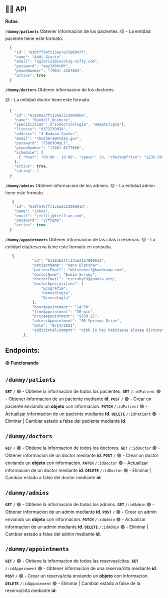 ## 🕵️‍♂️​ API

**Rutas**:

**`/dummy/patients`** Obtener informacion de los pacientes.
 🟡 - La entidad paciente tiene este formato.
```javascript
  {
    "id": "630fff54fc13ae7e72000477",
    "name": "Addi Giorio",
    "email": "agiorio3@cocolog-nifty.com",
    "password": "mpy1Xb6s6K",
    "phoneNumber": "(993) 4587063",
    "active": true
  }
```

**`/dummy/doctors`** Obtener informacion de los doctores.

 🟡 - La entidad doctor tiene este formato.
```javascript
  {
    "id": "63100a27fc13ae23230000be",
    "name": "Randell Boshere",
    "specialities": ["Endocrinología", "Hematología"],
    "license": "9372239038",
    "address": "4 Badeau Center",
    "email": "rboshere0@nasa.gov",
    "password": "F5b6fOHgL7",
    "phoneNumber": "(248) 8177666",
    "schedule": [
      { "hour": "09:00 - 19:00", "space": 20, "checkUpPrice": "$239.89" }
    ],
    "active": true,
    "rating": 1
  }
```

**`/dummy/admins`** Obtener informacion de los admins.
 🟡 - La entidad admin tiene este formato.
```javascript
   {
    "id": "630fe45ffc13ae232300001d",
    "name": "Johna",
    "email": "jfellij@trellian.com",
    "password": "yTfnqm8",
    "active": true
  }
```

**`/dummy/appointments`** Obtener informacion de las citas o reservas.
 🟡 - La entidad cita/reserva tiene este formato en consulta.
```javascript
   {
            "id": "6310362ffc13ae3157000032",
            "patientName": "Kenn Blatcher",
            "patientEmail": "kblatcher1@bandcamp.com",
            "doctorName": "Eadie Scruby",
            "doctorEmail": "escruby19@joomla.org",
            "doctorSpecialities": [
                "Ecografía",
                "Hematología",
                "Ginecología"
            ],
            "hourAppointment": "14:30",
            "timeAppointment": "30 min",
            "priceAppointment": "$538.21",
            "adressAppointment": "86 Springs Drive",
            "date": "9/14/2021",
            "additionalComment": "nibh in hac habitasse platea dictumst aliquam augue quam sollicitudin vitae consectetuer eget rutrum at lorem integer tincidunt ante vel ipsum praesent blandit lacinia erat vestibulum sed magna at nunc commodo placerat praesent blandit nam"
        },
```

## **Endpoints**:

🟢 **Funcionando**

## **`/dummy/patients`**

**`GET`** `/` 🟢 - Obtiene la informacion de todos los pacientes.
**`GET`** `/:idPatient` 🟢 - Obtener informacion de un paciente mediante **id**.
**`POST`** `/` 🟢 - Crear un paciente enviando un **objeto** con informacion.
**`PATCH`** `/:idPatient` 🟢 - Actualizar informacion de un paciente mediante **id**.
**`DELETE`** `/:idPatient` 🟢 - Eliminar | Cambiar estado a false del paciente mediante **id**.

## **`/dummy/doctors`**

**`GET`** `/` 🟢 - Obtiene la informacion de todos los doctores.
**`GET`** `/:idDoctor` 🟢 - Obtener informacion de un doctor mediante **id**.
**`POST`** `/` 🟢 - Crear un doctor enviando un **objeto** con informacion.
**`PATCH`** `/:idDoctor` 🟢 - Actualizar informacion de un doctor mediante **id**.
**`DELETE`** `/:idDoctor` 🟢 - Eliminar | Cambiar estado a false del doctor mediante **id**.

## **`/dummy/admins`**

**`GET`** `/` 🟢 - Obtiene la informacion de todos los admins.
**`GET`** `/:idAdmin` 🟢 - Obtener informacion de un admin mediante **id**.
**`POST`** `/` 🟢 - Crear un admin enviando un **objeto** con informacion.
**`PATCH`** `/:idAdmin` 🟢 - Actualizar informacion de un admin mediante **id**.
**`DELETE`** `/:idAdmin` 🟢 - Eliminar | Cambiar estado a false del admin mediante **id**.

## **`/dummy/appointments`**

**`GET`** `/` 🟢 - Obtiene la informacion de todos las reservas/citas.
**`GET`** `/:idAppoinment` 🟢 - Obtener informacion de una reserva/cita mediante **id**.
**`POST`** `/` 🟢 - Crear un reserva/cita enviando un **objeto** con informacion.
**`DELETE`** `/:idAppoinment` 🟢 - Eliminar | Cambiar estado a false de la reserva/cita mediante **id**.
